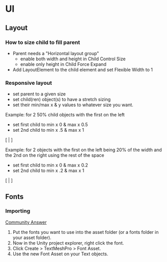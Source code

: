# UI

## Layout

### How to size child to fill parent

- Parent needs a "Horizontal layout group" 
  - enable both width and height in Child Control Size
  - enable only height in Child Force Expand
- Add LayoutElement to the child element and set Flexible Width to 1

### Responsive layout

- set parent to a given size
- set child(ren) object(s) to have a stretch sizing
- set their min/max x & y values to whatever size you want. 

Example: for 2 50% child objects with the first on the left
- set first child to min x 0 & max x 0.5
- set 2nd child to min x .5 & max x 1

[ | ]

Example: for 2 objects with the first on the left being 20% of the width and the 2nd on the right using the rest of the space
- set first child to min x 0 & max x 0.2
- set 2nd child to min x .2 & max x 1

[ |        ]

## Fonts

### Importing

[Community Answer](https://discussions.unity.com/t/importing-custom-fonts-into-unity/19437/6)

1. Put the fonts you want to use into the asset folder (or a fonts folder in your asset folder).
2. Now in the Unity project explorer, right click the font.
3. Click Create > TextMeshPro > Font Asset.
4. Use the new Font Asset on your Text objects.


